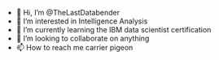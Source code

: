 - 👋 Hi, I’m @TheLastDatabender
- 👀 I’m interested in Intelligence Analysis
- 🌱 I’m currently learning the IBM data scientist certification
- 💞️ I’m looking to collaborate on anything
- 📫 How to reach me carrier pigeon

<!---
TheLastDatabender/TheLastDatabender is a ✨ special ✨ repository because its `README.md` (this file) appears on your GitHub profile.
You can click the Preview link to take a look at your changes.
--->
